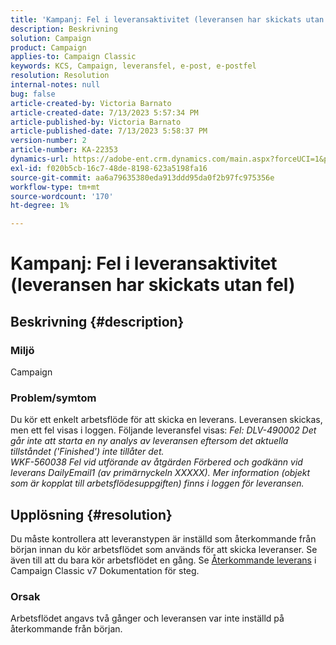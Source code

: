 ```yaml
---
title: 'Kampanj: Fel i leveransaktivitet (leveransen har skickats utan fel)'
description: Beskrivning
solution: Campaign
product: Campaign
applies-to: Campaign Classic
keywords: KCS, Campaign, leveransfel, e-post, e-postfel
resolution: Resolution
internal-notes: null
bug: false
article-created-by: Victoria Barnato
article-created-date: 7/13/2023 5:57:34 PM
article-published-by: Victoria Barnato
article-published-date: 7/13/2023 5:58:37 PM
version-number: 2
article-number: KA-22353
dynamics-url: https://adobe-ent.crm.dynamics.com/main.aspx?forceUCI=1&pagetype=entityrecord&etn=knowledgearticle&id=b31db8bc-a621-ee11-9cbe-6045bd006295
exl-id: f020b5cb-16c7-48de-8198-623a5198fa16
source-git-commit: aa6a79635380eda913ddd95da0f2b97fc975356e
workflow-type: tm+mt
source-wordcount: '170'
ht-degree: 1%

---
```


# Kampanj: Fel i leveransaktivitet (leveransen har skickats utan fel)

## Beskrivning {#description}


### Miljö

Campaign

### Problem/symtom

Du kör ett enkelt arbetsflöde för att skicka en leverans. Leveransen skickas, men ett fel visas i loggen. Följande leveransfel visas:
*Fel: DLV-490002 Det går inte att starta en ny analys av leveransen eftersom det aktuella tillståndet (&#39;Finished&#39;) inte tillåter det.
<br>WKF-560038 Fel vid utförande av åtgärden Förbered och godkänn vid leverans DailyEmail1 (av primärnyckeln XXXXX). Mer information (objekt som är kopplat till arbetsflödesuppgiften) finns i loggen för leveransen.*


## Upplösning {#resolution}


Du måste kontrollera att leveranstypen är inställd som återkommande från början innan du kör arbetsflödet som används för att skicka leveranser. Se även till att du bara kör arbetsflödet en gång. Se [Återkommande leverans](https://experienceleague.adobe.com/docs/campaign-classic/using/automating-with-workflows/action-activities/recurring-delivery.html?lang=en) i Campaign Classic v7 Dokumentation för steg.

### Orsak

Arbetsflödet angavs två gånger och leveransen var inte inställd på återkommande från början.
